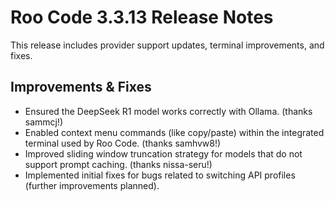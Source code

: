 # Roo Code 3.3.13 Release Notes

This release includes provider support updates, terminal improvements, and fixes.

## Improvements & Fixes

*   Ensured the DeepSeek R1 model works correctly with Ollama. (thanks sammcj!)
*   Enabled context menu commands (like copy/paste) within the integrated terminal used by Roo Code. (thanks samhvw8!)
*   Improved sliding window truncation strategy for models that do not support prompt caching. (thanks nissa-seru!)
*   Implemented initial fixes for bugs related to switching API profiles (further improvements planned).
